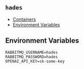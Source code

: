 ## `hades`
* [Containers](containers/README.md)
* [Environment Variables](#environment-variables)

## Environment Variables
```
RABBITMQ_USERNAME=hades
RABBITMQ_PASSWORD=hades
OPENAI_API_KEY=sk-some-key
```
